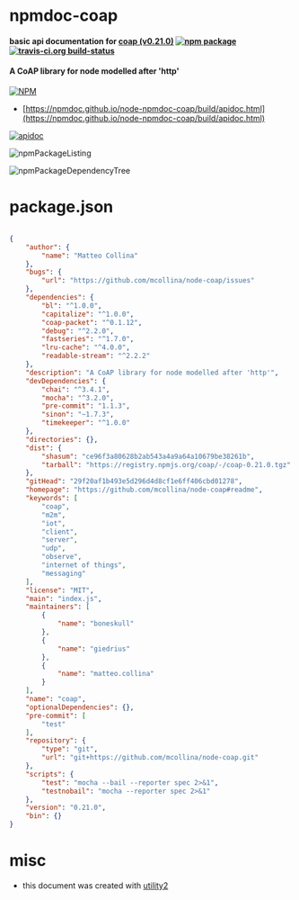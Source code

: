 # npmdoc-coap

#### basic api documentation for  [coap (v0.21.0)](https://github.com/mcollina/node-coap#readme)  [![npm package](https://img.shields.io/npm/v/npmdoc-coap.svg?style=flat-square)](https://www.npmjs.org/package/npmdoc-coap) [![travis-ci.org build-status](https://api.travis-ci.org/npmdoc/node-npmdoc-coap.svg)](https://travis-ci.org/npmdoc/node-npmdoc-coap)

#### A CoAP library for node modelled after 'http'

[![NPM](https://nodei.co/npm/coap.png?downloads=true&downloadRank=true&stars=true)](https://www.npmjs.com/package/coap)

- [https://npmdoc.github.io/node-npmdoc-coap/build/apidoc.html](https://npmdoc.github.io/node-npmdoc-coap/build/apidoc.html)

[![apidoc](https://npmdoc.github.io/node-npmdoc-coap/build/screenCapture.buildCi.browser.%252Ftmp%252Fbuild%252Fapidoc.html.png)](https://npmdoc.github.io/node-npmdoc-coap/build/apidoc.html)

![npmPackageListing](https://npmdoc.github.io/node-npmdoc-coap/build/screenCapture.npmPackageListing.svg)

![npmPackageDependencyTree](https://npmdoc.github.io/node-npmdoc-coap/build/screenCapture.npmPackageDependencyTree.svg)



# package.json

```json

{
    "author": {
        "name": "Matteo Collina"
    },
    "bugs": {
        "url": "https://github.com/mcollina/node-coap/issues"
    },
    "dependencies": {
        "bl": "^1.0.0",
        "capitalize": "^1.0.0",
        "coap-packet": "^0.1.12",
        "debug": "^2.2.0",
        "fastseries": "^1.7.0",
        "lru-cache": "^4.0.0",
        "readable-stream": "^2.2.2"
    },
    "description": "A CoAP library for node modelled after 'http'",
    "devDependencies": {
        "chai": "^3.4.1",
        "mocha": "^3.2.0",
        "pre-commit": "1.1.3",
        "sinon": "~1.7.3",
        "timekeeper": "^1.0.0"
    },
    "directories": {},
    "dist": {
        "shasum": "ce96f3a80628b2ab543a4a9a64a10679be38261b",
        "tarball": "https://registry.npmjs.org/coap/-/coap-0.21.0.tgz"
    },
    "gitHead": "29f20af1b493e5d296d4d8cf1e6ff406cbd01278",
    "homepage": "https://github.com/mcollina/node-coap#readme",
    "keywords": [
        "coap",
        "m2m",
        "iot",
        "client",
        "server",
        "udp",
        "observe",
        "internet of things",
        "messaging"
    ],
    "license": "MIT",
    "main": "index.js",
    "maintainers": [
        {
            "name": "boneskull"
        },
        {
            "name": "giedrius"
        },
        {
            "name": "matteo.collina"
        }
    ],
    "name": "coap",
    "optionalDependencies": {},
    "pre-commit": [
        "test"
    ],
    "repository": {
        "type": "git",
        "url": "git+https://github.com/mcollina/node-coap.git"
    },
    "scripts": {
        "test": "mocha --bail --reporter spec 2>&1",
        "testnobail": "mocha --reporter spec 2>&1"
    },
    "version": "0.21.0",
    "bin": {}
}
```



# misc
- this document was created with [utility2](https://github.com/kaizhu256/node-utility2)
